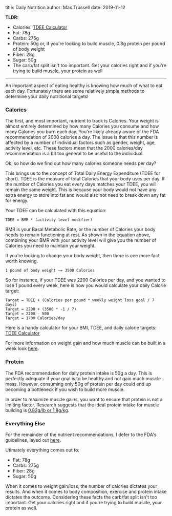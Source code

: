 title: Daily Nutrition
author: Max Trussell
date: 2019-11-12

**TLDR:**

- Calories: [TDEE Calculator](/tdee)
- Fat: 78g
- Carbs: 275g
- Protein: 50g or, if you're looking to build muscle, 0.8g protein per pound of body weight
- Fiber: 28g
- Sugar: 50g
- The carb/fat split isn't too important. Get your calories right and if you're trying to build muscle, your protein as well

---

An important aspect of eating healthy is knowing how much of what to eat each day. Fortunately there are some relatively simple methods to determine your daily nutritional targets!

### Calories

The first, and most important, nutrient to track is Calories. Your weight is almost entirely determined by how many Calories you consume and how many Calories you burn each day. You're likely already aware of the FDA recommendation of 2000 calories a day. The issue is that this number is affected by a number of individual factors such as gender, weight, age, activity level, etc. These factors mean that the 2000 calories/day recommendation is a bit too general to be useful to the individual.

Ok, so how do we find out how many calories someone needs per day?

This brings us to the concept of Total Daily Energy Expenditure (TDEE for short). TDEE is the measure of total Calories that your body uses per day. If the number of Calories you eat every days matches your TDEE, you will remain the same weight. This is because your body would not have any extra energy to store into fat and would also not need to break down any fat for energy.

Your TDEE can be calculated with this equation:

```
TDEE = BMR * (activity level modifier)
```

BMR is your Basal Metabolic Rate, or the number of Calories your body needs to remain functioning at rest. As shown in the equation above, combining your BMR with your activity level will give you the number of Calories you need to maintain your weight.

If you're looking to change your body weight, then there is one more fact worth knowing.

```
1 pound of body weight ~= 3500 Calories
```

So for instance, if your TDEE was 2200 Calories per day, and you wanted to lose 1 pound every week, here is how you would calculate your daily Calorie target:

```
Target = TDEE + (Calories per pound * weekly weight loss goal / 7 days)
Target = 2200 + (3500 * -1 / 7)
Target = 2200 - 500
Target = 1700 Calories/day
```

Here is a handy calculator for your BMI, TDEE, and daily calorie targets: [TDEE Calculator](/tdee)

For more information on weight gain and how much muscle can be built in a week look [here](/blog/gaining_weight).

### Protein

The FDA recommendation for daily protein intake is 50g a day. This is perfectly adequate if your goal is to be healthy and not gain much muscle mass. However, consuming only 50g of protein per day could end up becoming a bottleneck if you wish to build more muscle.

In order to maximize muscle gains, you want to ensure that protein is not a limiting factor. Research suggests that the ideal protein intake for muscle building is [0.82g/lb or 1.8g/kg](https://mennohenselmans.com/the-myth-of-1glb-optimal-protein-intake-for-bodybuilders/).

### Everything Else

For the remainder of the nutrient recommendations, I defer to the FDA's guidelines, layed out [here](https://ods.od.nih.gov/Health_Information/Dietary_Reference_Intakes.aspx).

Utimately everything comes out to:

- Fat: 78g
- Carbs: 275g
- Fiber: 28g
- Sugar: 50g

When it comes to weight gain/loss, the number of calories dictates your results. And when it comes to body composition, exercise and protein intake dictates the outcome. Considering these facts the carb/fat split isn't too important. Get your calories right and if you're trying to build muscle, your protein as well.
